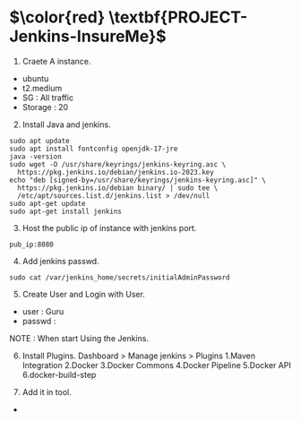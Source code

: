 # $\color{red} \textbf{PROJECT-Jenkins-InsureMe}$

1. Craete A instance.
- ubuntu
- t2.medium
- SG : All traffic
- Storage : 20

2. Install Java and jenkins.
````
sudo apt update
sudo apt install fontconfig openjdk-17-jre
java -version
sudo wget -O /usr/share/keyrings/jenkins-keyring.asc \
  https://pkg.jenkins.io/debian/jenkins.io-2023.key
echo "deb [signed-by=/usr/share/keyrings/jenkins-keyring.asc]" \
  https://pkg.jenkins.io/debian binary/ | sudo tee \
  /etc/apt/sources.list.d/jenkins.list > /dev/null
sudo apt-get update
sudo apt-get install jenkins
````

3. Host the public ip of instance with jenkins port.
````
pub_ip:8080
````
4. Add jenkins passwd.
````
sudo cat /var/jenkins_home/secrets/initialAdminPassword
````
5. Create User and Login with User.
- user : Guru
- passwd : <space>

NOTE : When start Using the Jenkins.

6. Install Plugins.
Dashboard > Manage jenkins > Plugins
1.Maven Integration
2.Docker
3.Docker Commons
4.Docker Pipeline
5.Docker API
6.docker-build-step

7. Add it in tool.
- 
